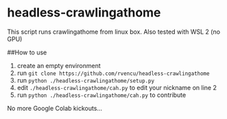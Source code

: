 # headless-crawlingathome

This script runs crawlingathome from linux box. Also tested with WSL 2 (no GPU)

##How to use

1. create an empty environment
2. run ```git clone https://github.com/rvencu/headless-crawlingathome```
3. run ```python ./headless-crawlingathome/setup.py```
4. edit ```./headless-crawlingathome/cah.py``` to edit your nickname on line 2
5. run ```python ./headless-crawlingathome/cah.py``` to contribute

No more Google Colab kickouts...
